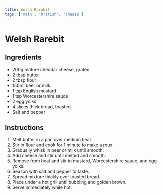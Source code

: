 ```yaml
---
title: Welsh Rarebit
tags: ['main', 'british', 'cheese']
---
```


# Welsh Rarebit

## Ingredients
- 200g mature cheddar cheese, grated
- 2 tbsp butter
- 2 tbsp flour
- 150ml beer or milk
- 1 tsp English mustard
- 1 tsp Worcestershire sauce
- 2 egg yolks
- 4 slices thick bread, toasted
- Salt and pepper

## Instructions
1. Melt butter in a pan over medium heat.
2. Stir in flour and cook for 1 minute to make a roux.
3. Gradually whisk in beer or milk until smooth.
4. Add cheese and stir until melted and smooth.
5. Remove from heat and stir in mustard, Worcestershire sauce, and egg yolks.
6. Season with salt and pepper to taste.
7. Spread mixture thickly over toasted bread.
8. Place under a hot grill until bubbling and golden brown.
9. Serve immediately while hot. 